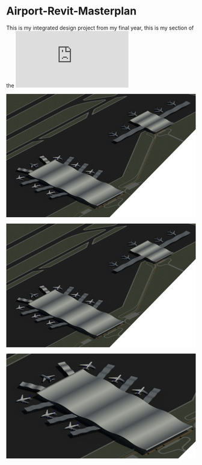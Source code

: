 # Airport-Revit-Masterplan
This is my integrated design project from my final year, this is my section of the ![Report](https://github.com/conorkelly1307/Airport-Revit-Masterplan/blob/main/Airport%20Revit%20Masterplan.pdf)

![Airport](https://raw.githubusercontent.com/conorkelly1307/Airport-Revit-Masterplan/main/Airport%20Full%20Layout%20(3D%20View).JPG)

![Airport](https://raw.githubusercontent.com/conorkelly1307/Airport-Revit-Masterplan/main/Airport%20Full%20Layout%20(3D%20View).JPG)


![Airport](https://raw.githubusercontent.com/conorkelly1307/Airport-Revit-Masterplan/main/Airport%20Revit%20Model.JPG)
